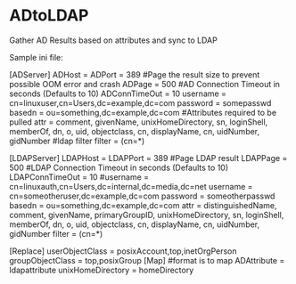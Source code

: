 # ADtoLDAP
Gather AD Results based on attributes and sync to LDAP


Sample ini file:

[ADServer]
ADHost = <AD Host IP>
ADPort = 389
#Page the result size to prevent possible OOM error and crash
ADPage = 500
#AD Connection Timeout in seconds (Defaults to 10)
ADConnTimeOut = 10
username = cn=linuxuser,cn=Users,dc=example,dc=com
password = somepasswd
basedn = ou=something,dc=example,dc=com
#Attributes required to be pulled
attr = comment, givenName, unixHomeDirectory, sn, loginShell, memberOf, dn, o, uid, objectclass, cn, displayName, cn, uidNumber, gidNumber
#ldap filter
filter = (cn=*)

[LDAPServer]
LDAPHost = <ldap server ip>
LDAPPort = 389
#Page LDAP result
LDAPPage = 500
#LDAP Connection Timeout in seconds (Defaults to 10)
LDAPConnTimeOut = 10
#username = cn=linuxauth,cn=Users,dc=internal,dc=media,dc=net
username = cn=someotheruser,dc=example,dc=com
password = someotherpasswd
basedn = ou=something,dc=example,dc=com
attr = distinguishedName, comment, givenName, primaryGroupID, unixHomeDirectory, sn, loginShell, memberOf, dn, o, uid, objectclass, cn, displayName, cn, uidNumber, gidNumber
filter = (cn=*)


[Replace]
userObjectClass = posixAccount,top,inetOrgPerson
groupObjectClass = top,posixGroup
[Map]
#format is to map ADAttribute = ldapattribute
unixHomeDirectory = homeDirectory


